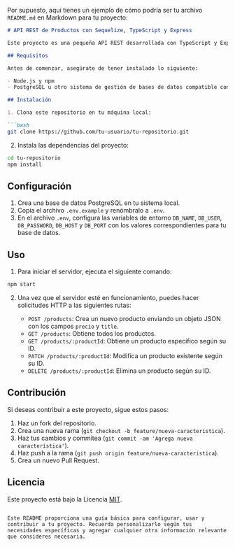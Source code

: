 Por supuesto, aquí tienes un ejemplo de cómo podría ser tu archivo `README.md` en Markdown para tu proyecto:

```markdown
# API REST de Productos con Sequelize, TypeScript y Express

Este proyecto es una pequeña API REST desarrollada con TypeScript y Express que utiliza Sequelize para interactuar con una base de datos y realizar operaciones CRUD (crear, leer, actualizar y borrar) sobre una entidad de productos.

## Requisitos

Antes de comenzar, asegúrate de tener instalado lo siguiente:

- Node.js y npm
- PostgreSQL u otro sistema de gestión de bases de datos compatible con Sequelize

## Instalación

1. Clona este repositorio en tu máquina local:

```bash
git clone https://github.com/tu-usuario/tu-repositorio.git
```

2. Instala las dependencias del proyecto:

```bash
cd tu-repositorio
npm install
```

## Configuración

1. Crea una base de datos PostgreSQL en tu sistema local.
2. Copia el archivo `.env.example` y renómbralo a `.env`.
3. En el archivo `.env`, configura las variables de entorno `DB_NAME`, `DB_USER`, `DB_PASSWORD`, `DB_HOST` y `DB_PORT` con los valores correspondientes para tu base de datos.

## Uso

1. Para iniciar el servidor, ejecuta el siguiente comando:

```bash
npm start
```

2. Una vez que el servidor esté en funcionamiento, puedes hacer solicitudes HTTP a las siguientes rutas:

   - `POST /products`: Crea un nuevo producto enviando un objeto JSON con los campos `precio` y `title`.
   - `GET /products`: Obtiene todos los productos.
   - `GET /products/:productId`: Obtiene un producto específico según su ID.
   - `PATCH /products/:productId`: Modifica un producto existente según su ID.
   - `DELETE /products/:productId`: Elimina un producto según su ID.

## Contribución

Si deseas contribuir a este proyecto, sigue estos pasos:

1. Haz un fork del repositorio.
2. Crea una nueva rama (`git checkout -b feature/nueva-caracteristica`).
3. Haz tus cambios y commitea (`git commit -am 'Agrega nueva característica'`).
4. Haz push a la rama (`git push origin feature/nueva-caracteristica`).
5. Crea un nuevo Pull Request.

## Licencia

Este proyecto está bajo la Licencia [MIT](https://opensource.org/licenses/MIT).
```

Este README proporciona una guía básica para configurar, usar y contribuir a tu proyecto. Recuerda personalizarlo según tus necesidades específicas y agregar cualquier otra información relevante que consideres necesaria.
